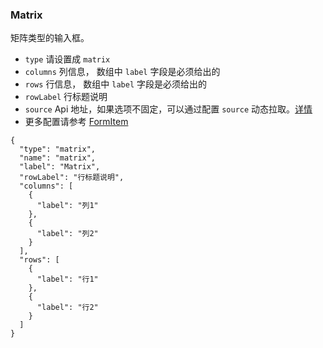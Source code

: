 ### Matrix

矩阵类型的输入框。

-   `type` 请设置成 `matrix`
-   `columns` 列信息， 数组中 `label` 字段是必须给出的
-   `rows` 行信息， 数组中 `label` 字段是必须给出的
-   `rowLabel` 行标题说明
-   `source` Api 地址，如果选项不固定，可以通过配置 `source` 动态拉取。[详情](/docs/api#matrix)
-   更多配置请参考 [FormItem](#FormItem)

```schema:height="250" scope="form-item"
{
  "type": "matrix",
  "name": "matrix",
  "label": "Matrix",
  "rowLabel": "行标题说明",
  "columns": [
    {
      "label": "列1"
    },
    {
      "label": "列2"
    }
  ],
  "rows": [
    {
      "label": "行1"
    },
    {
      "label": "行2"
    }
  ]
}
```
